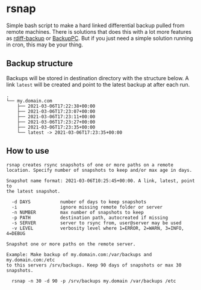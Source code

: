 # rsnap

Simple bash script to make a hard linked differential backup pulled from remote machines. There is solutions that does this with a lot more features as [rdiff-backup](https://rdiff-backup.net/) or [BackupPC](https://backuppc.github.io/backuppc/). But if you just need a simple solution running in cron, this may be your thing.

## Backup structure

Backups will be stored in destination directory with the structure below. A link `latest` will be created and point to the latest backup at after each run.

```
.
└── my.domain.com
    ├── 2021-03-06T17:22:38+00:00
    ├── 2021-03-06T17:23:07+00:00
    ├── 2021-03-06T17:23:11+00:00
    ├── 2021-03-06T17:23:27+00:00
    ├── 2021-03-06T17:23:35+00:00
    └── latest -> 2021-03-06T17:23:35+00:00
```

## How to use

```
rsnap creates rsync snapshots of one or more paths on a remote
location. Specify number of snapshots to keep and/or max age in days.

Snapshot name format: 2021-03-06T10:25:45+00:00. A link, latest, point to
the latest snapshot.

  -d DAYS           number of days to keep snapshots
  -i                ignore missing remote folder or server
  -n NUMBER         max number of snapshots to keep
  -p PATH           destination path, autocreated if missing
  -s SERVER         server to rsync from, user@server may be used
  -v LEVEL          verbosity level where 1=ERROR, 2=WARN, 3=INFO, 4=DEBUG

Snapshot one or more paths on the remote server.

Example: Make backup of my.domain.com:/var/backups and my.domain.com:/etc
to this servers /srv/backups. Keep 90 days of snapshots or max 30 snapshots.

  rsnap -n 30 -d 90 -p /srv/backups my.domain /var/backups /etc
```



<!---
vim: set spell spelllang=en:
-->
